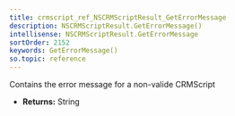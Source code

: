 ```yaml
---
title: crmscript_ref_NSCRMScriptResult_GetErrorMessage
description: NSCRMScriptResult.GetErrorMessage()
intellisense: NSCRMScriptResult.GetErrorMessage
sortOrder: 2152
keywords: GetErrorMessage()
so.topic: reference
---
```



Contains the error message for a non-valide CRMScript



* **Returns:** String


